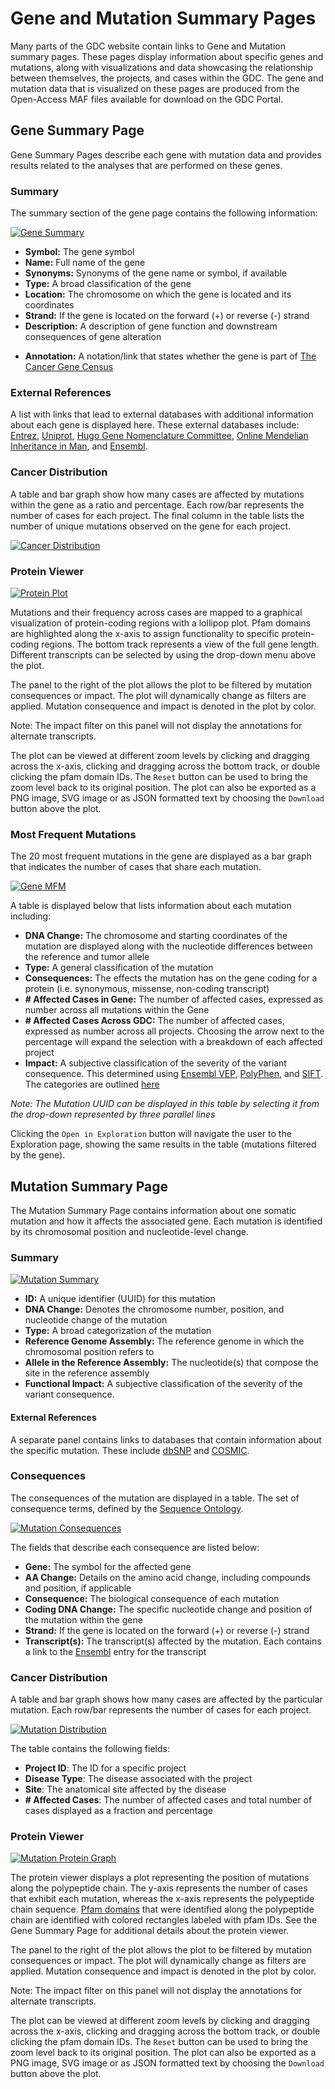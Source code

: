 # Gene and Mutation Summary Pages

Many parts of the GDC website contain links to Gene and Mutation summary pages. These pages display information about specific genes and mutations, along with visualizations and data showcasing the relationship between themselves, the projects, and cases within the GDC. The gene and mutation data that is visualized on these pages are produced from the Open-Access MAF files available for download on the GDC Portal.

## Gene Summary Page

Gene Summary Pages describe each gene with mutation data and provides results related to the analyses that are performed on these genes.  

### Summary

The summary section of the gene page contains the following information:

[![Gene Summary](images/GDC-Gene-Summary.png)](images/GDC-Gene-Summary.png "Click to see the full image.")

* __Symbol:__ The gene symbol
* __Name:__ Full name of the gene
* __Synonyms:__ Synonyms of the gene name or symbol, if available
* __Type:__ A broad classification of the gene
* __Location:__ The chromosome on which the gene is located and its coordinates
* __Strand:__ If the gene is located on the forward (+) or reverse (-) strand
* __Description:__ A description of gene function and downstream consequences of gene alteration
- __Annotation:__ A notation/link that states whether the gene is part of [The Cancer Gene Census](http://cancer.sanger.ac.uk/census/)

### External References

A list with links that lead to external databases with additional information about each gene is displayed here. These external databases include: [Entrez](https://www.ncbi.nlm.nih.gov/gquery/), [Uniprot](http://www.uniprot.org/), [Hugo Gene Nomenclature Committee](http://www.genenames.org/), [Online Mendelian Inheritance in Man](https://www.omim.org/), and [Ensembl](http://may2015.archive.ensembl.org/index.html).

### Cancer Distribution

A table and bar graph show how many cases are affected by mutations within the gene as a ratio and percentage. Each row/bar represents the number of cases for each project.  The final column in the table lists the number of unique mutations observed on the gene for each project.

[![Cancer Distribution](images/GDC-Gene-CancerDist.png)](images/GDC-Gene-CancerDist.png "Click to see the full image.")

### Protein Viewer

[![Protein Plot](images/GDC-Gene-ProteinGraph.png)](images/GDC-Gene-ProteinGraph.png "Click to see the full image.")

Mutations and their frequency across cases are mapped to a graphical visualization of protein-coding regions with a lollipop plot. Pfam domains are highlighted along the x-axis to assign functionality to specific protein-coding regions. The bottom track represents a view of the full gene length. Different transcripts can be selected by using the drop-down menu above the plot.  

The panel to the right of the plot allows the plot to be filtered by mutation consequences or impact. The plot will dynamically change as filters are applied.  Mutation consequence and impact is denoted in the plot by color.

Note: The impact filter on this panel will not display the annotations for alternate transcripts.

The plot can be viewed at different zoom levels by clicking and dragging across the x-axis, clicking and dragging across the bottom track, or double clicking the pfam domain IDs. The `Reset` button can be used to bring the zoom level back to its original position. The plot can also be exported as a PNG image, SVG image or as JSON formatted text by choosing the `Download` button above the plot.

### Most Frequent Mutations

The 20 most frequent mutations in the gene are displayed as a bar graph that indicates the number of cases that share each mutation.  

[![Gene MFM](images/GDC-Gene-MFM.png)](images/GDC-Gene-MFM.png "Click to see the full image.")

A table is displayed below that lists information about each mutation including:

* __DNA Change:__ The chromosome and starting coordinates of the mutation are displayed along with the nucleotide differences between the reference and tumor allele
* __Type:__ A general classification of the mutation
* __Consequences:__ The effects the mutation has on the gene coding for a protein (i.e. synonymous, missense, non-coding transcript)
* __# Affected Cases in Gene:__ The number of affected cases, expressed as number across all mutations within the Gene
* __# Affected Cases Across GDC:__ The number of affected cases, expressed as number across all projects. Choosing the arrow next to the percentage will expand the selection with a breakdown of each affected project
* __Impact:__ A subjective classification of the severity of the variant consequence. This determined using [Ensembl VEP](http://www.ensembl.org/info/genome/variation/predicted_data.html), [PolyPhen](http://genetics.bwh.harvard.edu/pph/), and [SIFT](http://sift.jcvi.org/). The categories are outlined [here](https://docs.gdc.cancer.gov/Data_Portal/Users_Guide/Projects/Mutation_Effects/)

*Note: The Mutation UUID can be displayed in this table by selecting it from the drop-down represented by three parallel lines*

Clicking the `Open in Exploration` button will navigate the user to the Exploration page, showing the same results in the table (mutations filtered by the gene).

## Mutation Summary Page

  The Mutation Summary Page contains information about one somatic mutation and how it affects the associated gene. Each mutation is identified by its chromosomal position and nucleotide-level change.

### Summary

  [![Mutation Summary](images/GDC-Mutation-Summary.png)](images/GDC-Mutation-Summary.png "Click to see the full image.")

  - __ID:__ A unique identifier (UUID) for this mutation
  - __DNA Change:__ Denotes the chromosome number, position, and nucleotide change of the mutation
  - __Type:__ A broad categorization of the mutation
  - __Reference Genome Assembly:__ The reference genome in which the chromosomal position refers to
  - __Allele in the Reference Assembly:__ The nucleotide(s) that compose the site in the reference assembly
  - __Functional Impact:__ A subjective classification of the severity of the variant consequence.

#### External References

  A separate panel contains links to databases that contain information about the specific mutation. These include [dbSNP](https://www.ncbi.nlm.nih.gov/projects/SNP/) and [COSMIC](http://cancer.sanger.ac.uk/cosmic).

### Consequences

The consequences of the mutation are displayed in a table.  The set of consequence terms, defined by the [Sequence Ontology](http://www.sequenceontology.org).

  [![Mutation Consequences](images/GDC-Mutation-Consequences.png)](images/GDC-Mutation-Consequences.png "Click to see the full image.")

The fields that describe each consequence are listed below:

  * __Gene:__ The symbol for the affected gene
  * __AA Change:__ Details on the amino acid change, including compounds and position, if applicable
  * __Consequence:__ The biological consequence of each mutation
  * __Coding DNA Change:__ The specific nucleotide change and position of the mutation within the gene
  * __Strand:__ If the gene is located on the forward (+) or reverse (-) strand
  * __Transcript(s):__ The transcript(s) affected by the mutation. Each contains a link to the [Ensembl](https://www.ensembl.org) entry for the transcript   

### Cancer Distribution

A table and bar graph shows how many cases are affected by the particular mutation. Each row/bar represents the number of cases for each project.

  [![Mutation Distribution](images/GDC-Mutation-CancerDist.png)](images/GDC-Mutation-CancerDist.png "Click to see the full image.")

The table contains the following fields:

  * __Project ID__: The ID for a specific project
  * __Disease Type__: The disease associated with the project
  * __Site__: The anatomical site affected by the disease
  * __# Affected Cases__: The number of affected cases and total number of cases displayed as a fraction and percentage

### Protein Viewer

  [![Mutation Protein Graph](images/GDC-Mutation-ProteinGraph.png)](images/GDC-Mutation-ProteinGraph.png "Click to see the full image.")

  The protein viewer displays a plot representing the position of mutations along the polypeptide chain. The y-axis represents the number of cases that exhibit each mutation, whereas the x-axis represents the polypeptide chain sequence. [Pfam domains](http://pfam.xfam.org/) that were identified along the polypeptide chain are identified with colored rectangles labeled with pfam IDs. See the Gene Summary Page for additional details about the protein viewer.

  The panel to the right of the plot allows the plot to be filtered by mutation consequences or impact.  The plot will dynamically change as filters are applied.  Mutation consequence and impact is denoted in the plot by color.

  Note: The impact filter on this panel will not display the annotations for alternate transcripts.

  The plot can be viewed at different zoom levels by clicking and dragging across the x-axis, clicking and dragging across the bottom track, or double clicking the pfam domain IDs. The `Reset` button can be used to bring the zoom level back to its original position. The plot can also be exported as a PNG image, SVG image or as JSON formatted text by choosing the `Download` button above the plot.
